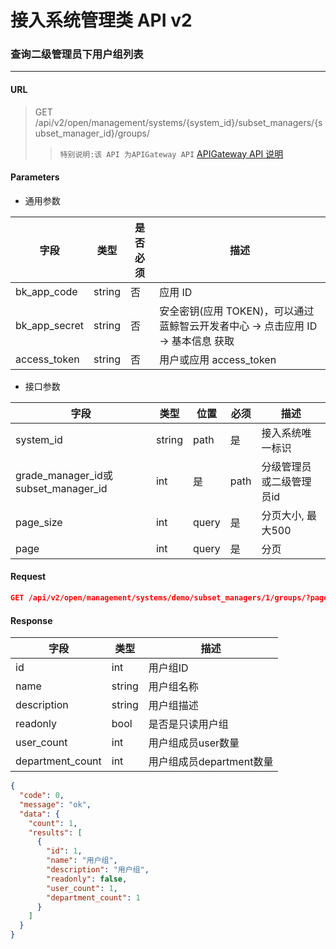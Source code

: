 # 接入系统管理类 API v2
### 查询二级管理员下用户组列表

-------

#### URL

> GET /api/v2/open/management/systems/{system_id}/subset_managers/{subset_manager_id}/groups/
> > `特别说明:该 API 为APIGateway API` [APIGateway API 说明](../01-Overview/01-BackendAPIvsESBAPI.md)

#### Parameters

* 通用参数

| 字段 |  类型 |是否必须  | 描述  |
|--------|--------|--------|--------|
|bk_app_code|string|否|应用 ID|
|bk_app_secret|string|否|安全密钥(应用 TOKEN)，可以通过 蓝鲸智云开发者中心 -> 点击应用 ID -> 基本信息 获取|
|access_token|string|否|用户或应用 access_token|

* 接口参数

| 字段 | 类型 | 位置 | 必须 | 描述 |
|---|---|---|---|---|
| system_id | string | path | 是 | 接入系统唯一标识 |
| grade_manager_id或subset_manager_id| int | 是 | path  | 分级管理员或二级管理员id |
| page_size | int | query | 是 | 分页大小, 最大500 |
| page | int | query | 是 | 分页 |

#### Request
```json
GET /api/v2/open/management/systems/demo/subset_managers/1/groups/?page_size=100&page=1
```

#### Response

| 字段 | 类型 | 描述 |
|---|---|---|
| id| int | 用户组ID | 
| name| string | 用户组名称 |
| description| string | 用户组描述 |
| readonly| bool| 是否是只读用户组|
| user_count| int| 用户组成员user数量|
| department_count| int| 用户组成员department数量|

```json
{
  "code": 0,
  "message": "ok",
  "data": {
    "count": 1,
    "results": [
      {
        "id": 1,
        "name": "用户组",
        "description": "用户组",
        "readonly": false,
        "user_count": 1,
        "department_count": 1
      }
    ]
  }
}
```

